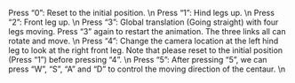 Press “0”: Reset to the initial position. \n
Press “1”: Hind legs up. \n
Press “2”: Front leg up. \n
Press “3”: Global translation (Going straight) with four legs moving. Press “3” again to restart the animation. The three links all can rotate and move. \n
Press “4”: Change the camera location at the left hind leg to look at the right front leg. Note that please reset to the initial position (Press “1”) before pressing “4”. \n
Press “5”: After pressing “5”, we can press “W”, “S”, “A” and “D” to control the moving direction of the centaur. \n
